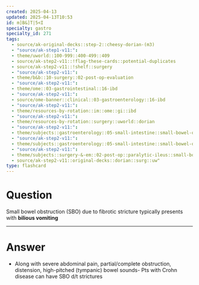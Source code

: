 ```yaml
---
created: 2025-04-13
updated: 2025-04-13T10:53
id: m]B&]T|5<I
specialty: gastro
specialty_id: 271
tags:
  - source/ak-original-decks::step-2::cheesy-dorian-(m3)
  - "source/ak-step1-v11:": 
  - theme/uworld::100-999::400-499::409
  - source/ak-step2-v11::!flag-these-cards::potential-duplicates
  - source/ak-step2-v11::!shelf::surgery
  - "source/ak-step2-v11:": 
  - theme/b&b::10-surgery::02-post-op-evaluation
  - "source/ak-step2-v11:": 
  - theme/ome::03-gastrointestinal::16-ibd
  - "source/ak-step2-v11:": 
  - source/ome-banner::clinical::03-gastroenterology::16-ibd
  - "source/ak-step2-v11:": 
  - theme/resources-by-rotation::im::ome::gi::ibd
  - "source/ak-step2-v11:": 
  - theme/resources-by-rotation::surgery::uworld::dorian
  - "source/ak-step2-v11:": 
  - theme/subjects::gastroenterology::05-small-intestine::small-bowel-obstruction
  - "source/ak-step2-v11:": 
  - theme/subjects::gastroenterology::05-small-intestine::small-bowel-obstruction::pathophysiology
  - "source/ak-step2-v11:": 
  - theme/subjects::surgery-&-em::02-post-op::paralytic-ileus::small-bowel-obstruction::pathophysiology
  - source/ak-step2-v11::original-decks::dorian::surg::uw"
type: flashcard
---
```


# Question
Small bowel obstruction (SBO) due to fibrotic stricture typically presents with **bilious vomiting**

---

# Answer
- Along with severe abdominal pain, partial/complete obstruction, distension, high-pitched (tympanic) bowel sounds- Pts with Crohn disease can have SBO d/t strictures